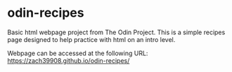 # odin-recipes

Basic html webpage project from The Odin Project. This is a simple
recipes page designed to help practice with html on an intro level.

Webpage can be accessed at the following URL: https://zach39908.github.io/odin-recipes/